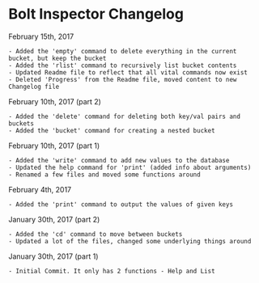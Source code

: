 # Bolt Inspector Changelog

February 15th, 2017
```
- Added the 'empty' command to delete everything in the current bucket, but keep the bucket
- Added the 'rlist' command to recursively list bucket contents
- Updated Readme file to reflect that all vital commands now exist
- Deleted 'Progress' from the Readme file, moved content to new Changelog file
```
February 10th, 2017 (part 2)
```
- Added the 'delete' command for deleting both key/val pairs and buckets
- Added the 'bucket' command for creating a nested bucket
```

February 10th, 2017 (part 1)
```
- Added the 'write' command to add new values to the database
- Updated the help command for 'print' (added info about arguments)
- Renamed a few files and moved some functions around
```

February 4th, 2017
```
- Added the 'print' command to output the values of given keys
```

January 30th, 2017 (part 2)
```
- Added the 'cd' command to move between buckets
- Updated a lot of the files, changed some underlying things around
```

January 30th, 2017 (part 1)
```
- Initial Commit. It only has 2 functions - Help and List
```
